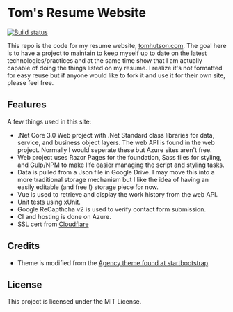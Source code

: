 # Tom's Resume Website
[![Build status](https://dev.azure.com/thutson79/TomsResumeCore/_apis/build/status/tomsresumeappserv%20-%20CI)](https://dev.azure.com/thutson79/TomsResumeCore/_build/latest?definitionId=3)

This repo is the code for my resume website, <a href="https://tomhutson.com" target="blank">tomhutson.com</a>. The goal here is to have a project to maintain to keep myself up to date on the latest technologies/practices and at the same time show that I am actually capable of doing the things listed on my resume. I realize it's not formatted for easy reuse but if anyone would like to fork it and use it for their own site, please feel free. 

## Features
A few things used in this site:
- .Net Core 3.0 Web project with .Net Standard class libraries for data, service, and business object layers. The web API is found in the web project. Normally I would seperate these but Azure sites aren't free. 
- Web project uses Razor Pages for the foundation, Sass files for styling, and Gulp/NPM to make life easier managing the script and styling tasks.
- Data is pulled from a Json file in Google Drive. I may move this into a more traditional storage mechanism but I like the idea of having an easily editable (and free !) storage piece for now.
- Vue is used to retrieve and display the work history from the web API.
- Unit tests using xUnit.
- Google ReCapthcha v2 is used to verify contact form submission.
- CI and hosting is done on Azure.
- SSL cert from <a href="https://www.cloudflare.com/" target="blank">Cloudflare</a>

## Credits
- Theme is modified from the <a href="https://github.com/BlackrockDigital/startbootstrap-agency" target="blank">Agency theme found at startbootstrap</a>.

## License
This project is licensed under the MIT License.
